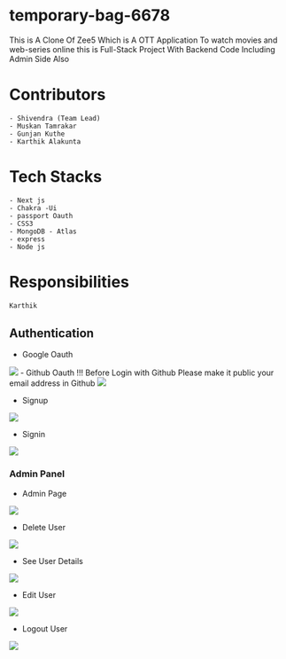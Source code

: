 # temporary-bag-6678
This is A Clone Of Zee5 Which is A OTT Application To watch movies and web-series online this is Full-Stack Project With Backend Code Including Admin Side Also

# Contributors
```
- Shivendra (Team Lead)
- Muskan Tamrakar
- Gunjan Kuthe  
- Karthik Alakunta  
```

# Tech Stacks

```
- Next js
- Chakra -Ui
- passport Oauth
- CSS3
- MongoDB - Atlas
- express
- Node js
```
# Responsibilities
```javascript
Karthik
```
## Authentication
  - Google Oauth
  <img src="https://i.ibb.co/F881V4T/image.png" />
  - Github Oauth      !!! Before Login with Github Please make it public your email address in Github
  <img src="https://i.ibb.co/3msv7F2/image.png"/>
  
  - Signup
  <img src="https://i.ibb.co/0yL31GJ/image.png" />
  
  - Signin
  <img src="https://i.ibb.co/g7Y9nLh/image.png"/>
    
    
### Admin Panel
  - Admin Page
  <img src="https://i.ibb.co/qWLh5bb/image.png" />
  
  - Delete User
  <img src="https://i.ibb.co/3fzsFhN/image.png" />
  
  - See User Details
  <img src="https://i.ibb.co/TMHVGV0/image.png" />
  
  - Edit User
  <img src="https://i.ibb.co/8Db47JJ/image.png" />
  
  - Logout User
  <img src="https://i.ibb.co/nn9HnY2/image.png" />
  

  
